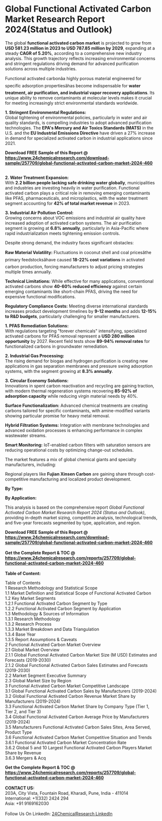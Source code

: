 <h1>Global Functional Activated Carbon Market Research Report 2024(Status and Outlook)</h1><p>The global <strong>functional activated carbon market</strong> is projected to grow from <strong>USD 581.23 million in 2023 to USD 787.85 million by 2029</strong>, expanding at a steady <strong>CAGR of 5.20%</strong>, according to a comprehensive new industry analysis. This growth trajectory reflects increasing environmental concerns and stringent regulations driving demand for advanced purification solutions across multiple industries.</p><p>Functional activated carbonâa highly porous material engineered for specific adsorption propertiesâhas become indispensable for <strong>water treatment, air purification, and industrial vapor recovery applications</strong>. Its unique ability to remove contaminants at molecular levels makes it crucial for meeting increasingly strict environmental standards worldwide.</p><p><strong>1. Stringent Environmental Regulations:</strong><br>
Global tightening of environmental policies, particularly in water and air quality standards, is compelling industries to adopt advanced purification technologies. The <strong>EPA's Mercury and Air Toxics Standards (MATS)</strong> in the U.S. and the <strong>EU Industrial Emissions Directive</strong> have driven a 27% increase in demand for specialized activated carbon in industrial applications since 2021.</p><div><b>Download FREE Sample of this Report @ 
            <a href="https://www.24chemicalresearch.com/download-sample/257709/global-functional-activated-carbon-market-2024-460">
            https://www.24chemicalresearch.com/download-sample/257709/global-functional-activated-carbon-market-2024-460</a></b></div><br><p><strong>2. Water Treatment Expansion:</strong><br>
With <strong>2.2 billion people lacking safe drinking water globally</strong>, municipalities and industries are investing heavily in water purification. Functional activated carbon plays a critical role in removing emerging contaminants like PFAS, pharmaceuticals, and microplastics, with the water treatment segment accounting for <strong>42% of total market revenue</strong> in 2023.</p><p><strong>3. Industrial Air Pollution Control:</strong><br>
Growing concerns about VOC emissions and industrial air quality have increased adoption of activated carbon systems. The air purification segment is growing at <strong>6.8% annually</strong>, particularly in Asia-Pacific where rapid industrialization meets tightening emission controls.</p><p>Despite strong demand, the industry faces significant obstacles:</p><p><strong>Raw Material Volatility:</strong> Fluctuations in coconut shell and coal pricesâthe primary feedstocksâhave caused <strong>18-22% cost variations</strong> in activated carbon production, forcing manufacturers to adjust pricing strategies multiple times annually.</p><p><strong>Technical Limitations:</strong> While effective for many applications, conventional activated carbons show <strong>40-60% reduced efficiency</strong> against certain emerging contaminants like short-chain PFAS, driving the need for expensive functional modifications.</p><p><strong>Regulatory Compliance Costs:</strong> Meeting diverse international standards increases product development timelines by <strong>9-12 months</strong> and adds <strong>12-15% to R&amp;D budgets</strong>, particularly challenging for smaller manufacturers.</p><p><strong>1. PFAS Remediation Solutions:</strong><br>
With regulations targeting "forever chemicals" intensifying, specialized activated carbons for PFAS removal represent a <strong>USD 280 million opportunity</strong> by 2027. Recent field tests show <strong>89-94% removal rates</strong> for functionalized carbons in groundwater remediation.</p><p><strong>2. Industrial Gas Processing:</strong><br>
The rising demand for biogas and hydrogen purification is creating new applications in gas separation membranes and pressure swing adsorption systems, with the segment growing at <strong>8.3% annually</strong>.</p><p><strong>3. Circular Economy Solutions:</strong><br>
Innovations in spent carbon reactivation and recycling are gaining traction, with modern thermal regeneration systems recovering <strong>85-92% of adsorption capacity</strong> while reducing virgin material needs by 40%.</p><p><strong>Surface Functionalization:</strong> Advanced chemical treatments are creating carbons tailored for specific contaminants, with amine-modified variants showing particular promise for heavy metal removal.</p><p><strong>Hybrid Filtration Systems:</strong> Integration with membrane technologies and advanced oxidation processes is enhancing performance in complex wastewater streams.</p><p><strong>Smart Monitoring:</strong> IoT-enabled carbon filters with saturation sensors are reducing operational costs by optimizing change-out schedules.</p><p>The market features a mix of global chemical giants and specialty manufacturers, including:</p><p>Regional players like <strong>Fujian Xinsen Carbon</strong> are gaining share through cost-competitive manufacturing and localized product development.</p><p><strong>By Type:</strong></p><p><strong>By Application:</strong></p><p>This analysis is based on the comprehensive report <em>Global Functional Activated Carbon Market Research Report 2024 (Status and Outlook)</em>, providing in-depth market sizing, competitive analysis, technological trends, and five-year forecasts segmented by type, application, and region.</p><div><b>Download FREE Sample of this Report @ 
            <a href="https://www.24chemicalresearch.com/download-sample/257709/global-functional-activated-carbon-market-2024-460">
            https://www.24chemicalresearch.com/download-sample/257709/global-functional-activated-carbon-market-2024-460</a></b></div><br><div><b>Get the Complete Report & TOC @ 
            <a href="https://www.24chemicalresearch.com/reports/257709/global-functional-activated-carbon-market-2024-460">
            https://www.24chemicalresearch.com/reports/257709/global-functional-activated-carbon-market-2024-460</a></b></div><br>
            <b>Table of Content:</b><p>Table of Contents<br />
1 Research Methodology and Statistical Scope<br />
1.1 Market Definition and Statistical Scope of Functional Activated Carbon<br />
1.2 Key Market Segments<br />
1.2.1 Functional Activated Carbon Segment by Type<br />
1.2.2 Functional Activated Carbon Segment by Application<br />
1.3 Methodology & Sources of Information<br />
1.3.1 Research Methodology<br />
1.3.2 Research Process<br />
1.3.3 Market Breakdown and Data Triangulation<br />
1.3.4 Base Year<br />
1.3.5 Report Assumptions & Caveats<br />
2 Functional Activated Carbon Market Overview<br />
2.1 Global Market Overview<br />
2.1.1 Global Functional Activated Carbon Market Size (M USD) Estimates and Forecasts (2019-2030)<br />
2.1.2 Global Functional Activated Carbon Sales Estimates and Forecasts (2019-2030)<br />
2.2 Market Segment Executive Summary<br />
2.3 Global Market Size by Region<br />
3 Functional Activated Carbon Market Competitive Landscape<br />
3.1 Global Functional Activated Carbon Sales by Manufacturers (2019-2024)<br />
3.2 Global Functional Activated Carbon Revenue Market Share by Manufacturers (2019-2024)<br />
3.3 Functional Activated Carbon Market Share by Company Type (Tier 1, Tier 2, and Tier 3)<br />
3.4 Global Functional Activated Carbon Average Price by Manufacturers (2019-2024)<br />
3.5 Manufacturers Functional Activated Carbon Sales Sites, Area Served, Product Type<br />
3.6 Functional Activated Carbon Market Competitive Situation and Trends<br />
3.6.1 Functional Activated Carbon Market Concentration Rate<br />
3.6.2 Global 5 and 10 Largest Functional Activated Carbon Players Market Share by Revenue<br />
3.6.3 Mergers & Acq</p><div><b>Get the Complete Report & TOC @ 
            <a href="https://www.24chemicalresearch.com/reports/257709/global-functional-activated-carbon-market-2024-460">
            https://www.24chemicalresearch.com/reports/257709/global-functional-activated-carbon-market-2024-460</a></b></div><br><b>CONTACT US:</b><br>
            203A, City Vista, Fountain Road, Kharadi, Pune, India - 411014<br>
            International: +1(332) 2424 294<br>
            Asia: +91 9169162030 <br><br>
            Follow Us On LinkedIn: <a href="https://www.linkedin.com/company/24chemicalresearch/">24ChemicalResearch LinkedIn</a>
